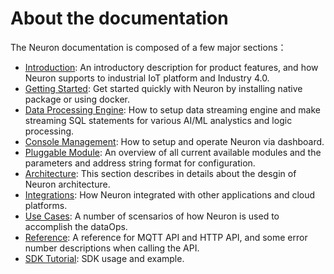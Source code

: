 # About the documentation

The Neuron documentation is composed of a few major sections：

* [Introduction](./introduction.md): An introductory description for product features, and how Neuron supports to industrial IoT platform and Industry 4.0.
* [Getting Started](./getting-started/installation.md): Get started quickly with Neuron by installing native package or using docker.
* [Data Processing Engine](./data-processing-engine/prerequisite-setup.md): How to setup data streaming engine and make streaming SQL statements for various AI/ML analystics and logic processing.
* [Console Management](./console-management/plugin-modules-management.md): How to setup and operate Neuron via dashboard.
* [Pluggable Module](./module-plugins/module-list.md): An overview of all current available modules and the parameters and address string format for configuration.
* [Architecture](./architecture.md): This section describes in details about the desgin of Neuron architecture.
* [Integrations](./integration.md): How Neuron integrated with other applications and cloud platforms.
* [Use Cases](./use_cases.md): A number of scensarios of how Neuron is used to accomplish the dataOps.
* [Reference](./reference/http-api.md): A reference for MQTT API and HTTP API, and some error number descriptions when calling the API.
* [SDK Tutorial](./sdk/sdk_based-driver-development.md): SDK usage and example.
